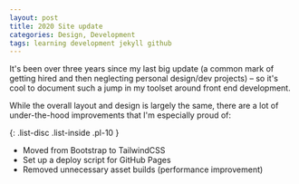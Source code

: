 ```yaml
---
layout: post
title: 2020 Site update
categories: Design, Development
tags: learning development jekyll github
---
```

It's been over three years since my last big update (a common mark of getting hired and then neglecting personal design/dev projects) – so it's cool to document such a jump in my toolset around front end development.

While the overall layout and design is largely the same, there are a lot of under-the-hood improvements that I'm especially proud of:

{: .list-disc .list-inside .pl-10 }
- Moved from Bootstrap to TailwindCSS
- Set up a deploy script for GitHub Pages
- Removed unnecessary asset builds (performance improvement)
